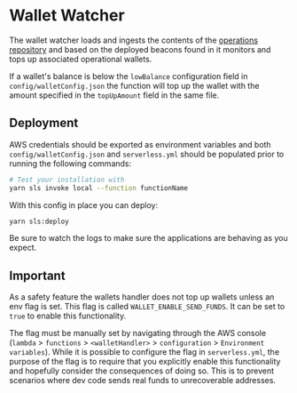# Wallet Watcher

The wallet watcher loads and ingests the contents of the [operations repository](https://github.com/api3dao/operations)
and based on the deployed beacons found in it monitors and tops up associated operational wallets.

If a wallet's balance is below the `lowBalance` configuration field in `config/walletConfig.json` the function will top
up the wallet with the amount specified in the `topUpAmount` field in the same file.

## Deployment

AWS credentials should be exported as environment variables and both `config/walletConfig.json` and `serverless.yml`
should be populated prior to running the following commands:

```bash
# Test your installation with
yarn sls invoke local --function functionName
```

With this config in place you can deploy:

```bash
yarn sls:deploy
```

Be sure to watch the logs to make sure the applications are behaving as you expect.

## Important

As a safety feature the wallets handler does not top up wallets unless an env flag is set. This flag is called
`WALLET_ENABLE_SEND_FUNDS`. It can be set to `true` to enable this functionality.

The flag must be manually set by navigating through the AWS console (`lambda` > `functions` > `<walletHandler>` >
`configuration` > `Environment variables`). While it is possible to configure the flag in `serverless.yml`, the purpose
of the flag is to require that you explicitly enable this functionality and hopefully consider the consequences of doing
so. This is to prevent scenarios where dev code sends real funds to unrecoverable addresses.

